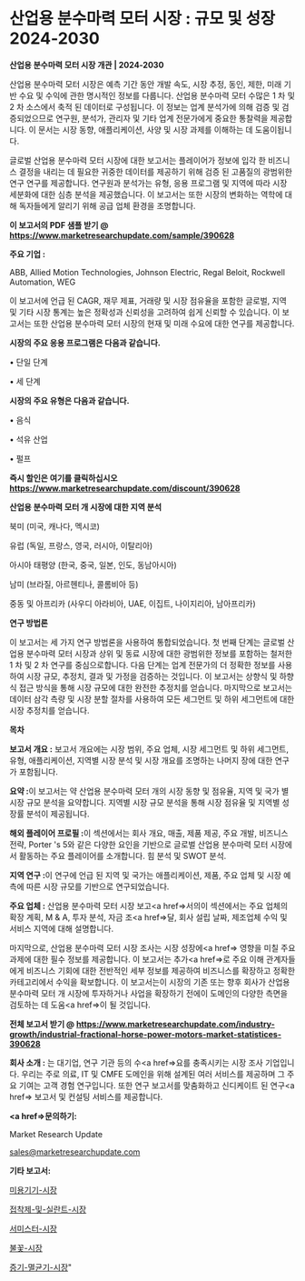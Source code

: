 # 산업용 분수마력 모터 시장 : 규모 및 성장 2024-2030

<strong>산업용 분수마력 모터 시장 개관 | 2024-2030</strong>

산업용 분수마력 모터 시장은 예측 기간 동안 개발 속도, 시장 추정, 동인, 제한, 미래 기반 수요 및 수익에 관한 명시적인 정보를 다룹니다.  산업용 분수마력 모터  수많은 1 차 및 2 차 소스에서 축적 된 데이터로 구성됩니다. 이 정보는 업계 분석가에 의해 검증 및 검증되었으므로 연구원, 분석가, 관리자 및 기타 업계 전문가에게 중요한 통찰력을 제공합니다. 이 문서는 시장 동향, 애플리케이션, 사양 및 시장 과제를 이해하는 데 도움이됩니다.

글로벌 산업용 분수마력 모터 시장에 대한 보고서는 플레이어가 정보에 입각 한 비즈니스 결정을 내리는 데 필요한 귀중한 데이터를 제공하기 위해 검증 된 고품질의 광범위한 연구 연구를 제공합니다. 연구원과 분석가는 유형, 응용 프로그램 및 지역에 따라 시장 세분화에 대한 심층 분석을 제공했습니다. 이 보고서는 또한 시장의 변화하는 역학에 대해 독자들에게 알리기 위해 공급 업체 환경을 조명합니다.



<strong>이 보고서의 PDF 샘플 받기 @ <a href=https://www.marketresearchupdate.com/sample/390628>https://www.marketresearchupdate.com/sample/390628</a></strong>



<strong>주요 기업 :</strong>

ABB, Allied Motion Technologies, Johnson Electric, Regal Beloit, Rockwell Automation, WEG

이 보고서에 언급 된 CAGR, 재무 제표, 거래량 및 시장 점유율을 포함한 글로벌, 지역 및 기타 시장 통계는 높은 정확성과 신뢰성을 고려하여 쉽게 신뢰할 수 있습니다. 이 보고서는 또한 산업용 분수마력 모터 시장의 현재 및 미래 수요에 대한 연구를 제공합니다.



<strong>시장의 주요 응용 프로그램은 다음과 같습니다.</strong>

• 단일 단계

• 세 단계



<strong>시장의 주요 유형은 다음과 같습니다.</strong>

• 음식

• 석유 산업

• 펄프



<strong>즉시 할인은 여기를 클릭하십시오 <a href=https://www.marketresearchupdate.com/discount/390628>https://www.marketresearchupdate.com/discount/390628</a></strong>



<strong>산업용 분수마력 모터 개 시장에 대한 지역 분석</strong>

북미 (미국, 캐나다, 멕시코)

유럽 (독일, 프랑스, 영국, 러시아, 이탈리아)

아시아 태평양 (한국, 중국, 일본, 인도, 동남아시아)

남미 (브라질, 아르헨티나, 콜롬비아 등)

중동 및 아프리카 (사우디 아라비아, UAE, 이집트, 나이지리아, 남아프리카)



<strong>연구 방법론</strong>

이 보고서는 세 가지 연구 방법론을 사용하여 통합되었습니다. 첫 번째 단계는 글로벌 산업용 분수마력 모터 시장과 상위 및 동료 시장에 대한 광범위한 정보를 포함하는 철저한 1 차 및 2 차 연구를 중심으로합니다. 다음 단계는 업계 전문가의 더 정확한 정보를 사용하여 시장 규모, 추정치, 결과 및 가정을 검증하는 것입니다. 이 보고서는 상향식 및 하향식 접근 방식을 통해 시장 규모에 대한 완전한 추정치를 얻습니다. 마지막으로 보고서는 데이터 삼각 측량 및 시장 분할 절차를 사용하여 모든 세그먼트 및 하위 세그먼트에 대한 시장 추정치를 얻습니다.



<strong>목차</strong>



<strong>보고서 개요 :</strong> 보고서 개요에는 시장 범위, 주요 업체, 시장 세그먼트 및 하위 세그먼트, 유형, 애플리케이션, 지역별 시장 분석 및 시장 개요를 조명하는 나머지 장에 대한 연구가 포함됩니다.



<strong>요약 :</strong>이 보고서는 약 산업용 분수마력 모터 개의 시장 동향 및 점유율, 지역 및 국가 별 시장 규모 분석을 요약합니다. 지역별 시장 규모 분석을 통해 시장 점유율 및 지역별 성장률 분석이 제공됩니다.



<strong>해외 플레이어 프로필 :</strong>이 섹션에서는 회사 개요, 매출, 제품 제공, 주요 개발, 비즈니스 전략, Porter 's 5와 같은 다양한 요인을 기반으로 글로벌 산업용 분수마력 모터 시장에서 활동하는 주요 플레이어를 소개합니다. 힘 분석 및 SWOT 분석.



<strong>지역 연구 :</strong>이 연구에 언급 된 지역 및 국가는 애플리케이션, 제품, 주요 업체 및 시장 예측에 따른 시장 규모를 기반으로 연구되었습니다.



<strong>주요 업체 :</strong> 산업용 분수마력 모터 시장 보고<a href=>서의이 </a>섹션에서는 주요 업체의 확장 계획, M &amp; A, 투자 분석, 자금 조<a href=>달, 회</a>사 설립 날짜, 제조업체 수익 및 서비스 지역에 대해 설명합니다.


마지막으로, 산업용 분수마력 모터 시장 조사는 시장 성장에<a href=> 영향을 미칠 </a>주요 과제에 대한 필수 정보를 제공합니다. 이 보고서는 추가<a href=>로 주</a>요 이해 관계자들에게 비즈니스 기회에 대한 전반적인 세부 정보를 제공하여 비즈니스를 확장하고 정확한 카테고리에서 수익을 확보합니다. 이 보고서는이 시장의 기존 또는 향후 회사가 산업용 분수마력 모터 개 시장에 투자하거나 사업을 확장하기 전에이 도메인의 다양한 측면을 검토하는 데 도움<a href=>이 될 </a>것입니다.



<strong>전체 보고서 받기 @ <a href=https://www.marketresearchupdate.com/industry-growth/industrial-fractional-horse-power-motors-market-statistices-390628>https://www.marketresearchupdate.com/industry-growth/industrial-fractional-horse-power-motors-market-statistices-390628</a></strong>



<strong>회사 소개 :</strong>
는 대기업, 연구 기관 등의 수<a href=>요를</a> 충족시키는 시장 조사 기업입니다. 우리는 주로 의료, IT 및 CMFE 도메인을 위해 설계된 여러 서비스를 제공하며 그 주요 기여는 고객 경험 연구입니다. 또한 연구 보고서를 맞춤화하고 신디케이트 된 연구<a href=> 보고서</a> 및 컨설팅 서비스를 제공합니다.



<strong><a href=>문의하기:</a></strong>

Market Research Update

sales@marketresearchupdate.com



<strong>기타 보고서:</strong>

<a href=https://www.linkedin.com/pulse/미용기기-시장-세분화-연구-및-목표-고객2029년-market-matrix-musings-analysis/>미용기기-시장</a>

<a href=https://www.linkedin.com/pulse/접착제-및-실란트-시장-규모-성장-2023-consumer-connection-chronicles-24--ncosf/>접착제-및-실란트-시장</a>

<a href=https://www.linkedin.com/pulse/서미스터-시장-규모-및-성장-2023-trend-tracking-tips-360-analysis-phaff/>서미스터-시장</a>

<a href=https://www.linkedin.com/pulse/불꽃-시장-세분화-연구-및-목표-고객2030년-isdailynews-bfd8f/>불꽃-시장</a>

<a href=https://www.linkedin.com/pulse/증기-멸균기-시장-경쟁-분석-및-성장-잠재력-2029-consumer-connection-compendium-ana-ojinf/>증기-멸균기-시장</a>"
